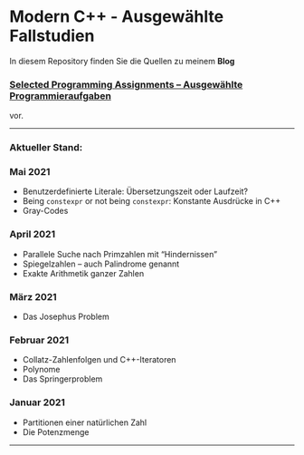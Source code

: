 # Modern C++ - Ausgewählte Fallstudien

In diesem Repository finden Sie die Quellen zu meinem **Blog**

### [Selected Programming Assignments – Ausgewählte Programmieraufgaben](https://peterloos.de/)

vor.

---

### Aktueller Stand:


### Mai 2021

  * Benutzerdefinierte Literale: Übersetzungszeit oder Laufzeit?
  * Being `constexpr` or not being `constexpr`: Konstante Ausdrücke in C++
  * Gray-Codes

### April 2021

  * Parallele Suche nach Primzahlen mit &ldquo;Hindernissen&rdquo;
  * Spiegelzahlen – auch Palindrome genannt
  * Exakte Arithmetik ganzer Zahlen

### März 2021

  * Das Josephus Problem

### Februar 2021

  * Collatz-Zahlenfolgen und C++-Iteratoren
  * Polynome
  * Das Springerproblem

### Januar 2021

  * Partitionen einer natürlichen Zahl
  * Die Potenzmenge

---

